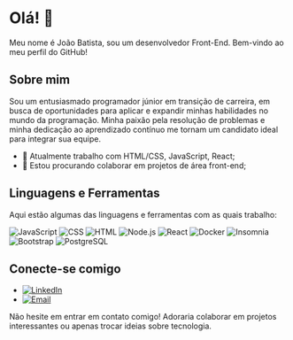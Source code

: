 # Olá! 👋

Meu nome é João Batista, sou um desenvolvedor Front-End. Bem-vindo ao meu perfil do GitHub!

## Sobre mim

Sou um entusiasmado programador júnior em transição de carreira, em busca de oportunidades para aplicar e expandir minhas habilidades no mundo da programação. Minha paixão pela resolução de problemas e minha dedicação ao aprendizado contínuo me tornam um candidato ideal para integrar sua equipe.

- 🌱 Atualmente trabalho com HTML/CSS, JavaScript, React;
- 👯 Estou procurando colaborar em projetos de área front-end;

## Linguagens e Ferramentas

Aqui estão algumas das linguagens e ferramentas com as quais trabalho:

![JavaScript](https://img.shields.io/badge/-JavaScript-black?style=for-the-badge&logo=javascript&labelColor=black)
![CSS](https://img.shields.io/badge/-CSS3-black?style=for-the-badge&logo=css3&labelColor=black)
![HTML](https://img.shields.io/badge/-HTML5-black?style=for-the-badge&logo=html5&labelColor=black)
![Node.js](https://img.shields.io/badge/-Node.js-black?style=for-the-badge&logo=node.js&labelColor=black)
![React](https://img.shields.io/badge/-React-black?style=for-the-badge&logo=react&labelColor=black)
![Docker](https://img.shields.io/badge/-Docker-black?style=for-the-badge&logo=docker&labelColor=black)
![Insomnia](https://img.shields.io/badge/-Insomnia-black?style=for-the-badge&logo=insomnia&labelColor=black)
![Bootstrap](https://img.shields.io/badge/-Bootstrap-black?style=for-the-badge&logo=bootstrap&labelColor=black)
![PostgreSQL](https://img.shields.io/badge/-PostgreSQL-black?style=for-the-badge&logo=postgresql&labelColor=black)

## Conecte-se comigo

- [![LinkedIn](https://img.shields.io/badge/-LinkedIn-black?style=for-the-badge&logo=linkedin&labelColor=black)](www.linkedin.com/in/joão-batista-ds)
- [![Email](https://img.shields.io/badge/-Email-black?style=for-the-badge&logo=gmail&labelColor=black)](mailto:joaobatiista.ds@gmail.com)

Não hesite em entrar em contato comigo! Adoraria colaborar em projetos interessantes ou apenas trocar ideias sobre tecnologia.
